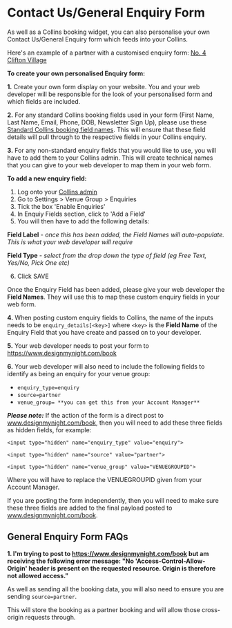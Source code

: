# Contact Us/General Enquiry Form
As well as a Collins booking widget, you can also personalise your own Contact Us/General Enquiry form which feeds into your Collins. 

Here's an example of a partner with a customised enquiry form: [No. 4 Clifton Village](https://www.no4cliftonvillage.co.uk/contact-us/)

**To create your own personalised Enquiry form:**

**1.** Create your own form display on your website. You and your web developer will be responsible for the look of your personalised form and which fields are included.

**2.** For any standard Collins booking fields used in your form (First Name, Last Name, Email, Phone, DOB, Newsletter Sign Up), please use these [Standard Collins booking field names](http://developers.designmynight.com/booking-api/#submitting-through-the-api).
This will ensure that these field details will pull through to the respective fields in your Collins enquiry. 

**3.** For any non-standard enquiry fields that you would like to use, you will have to add them to your Collins admin. This will create technical names that you can give to your web developer to map them in your web form.

**To add a new enquiry field:**

1. Log onto your [Collins admin](https://admin.designmynight.com/collins)
2. Go to Settings > Venue Group > Enquiries
3. Tick the box 'Enable Enquiries'
4. In Enquiy Fields section, click to 'Add a Field' 
5. You will then have to add the following details:

**Field Label** - _once this has been added, the Field Names will auto-populate. This is what your web developer will require_

**Field Type** - _select from the drop down the type of field (eg Free Text, Yes/No, Pick One etc)_

6. Click SAVE

Once the Enquiry Field has been added, please give your web developer the **Field Names**. They will use this to map these custom enquiry fields in your web form. 

**4.** When posting custom enquiry fields to Collins, the name of the inputs needs to be `enquiry_details[<key>]` where `<key>` is the **Field Name** of the Enquiry Field that you have create and passed on to your developer. 

**5.** Your web developer needs to post your form to https://www.designmynight.com/book

**6.** Your web developer will also need to include the following fields to identify as being an enquiry for your venue group:

* `enquiry_type=enquiry`
* `source=partner`
* `venue_group= **you can get this from your Account Manager**`

**_Please note:_**  If the action of the form is a direct post to www.designmynight.com/book, then you will need to add these three fields as hidden fields, for example: 

```<input type="hidden" name="enquiry_type" value="enquiry">```

```<input type="hidden" name="source" value="partner">```

```<input type="hidden" name="venue_group" value="VENUEGROUPID">```

Where you will have to replace the VENUEGROUPID given from your Account Manager. 

If you are posting the form independently, then you will need to make sure these three fields are added to the final payload posted to www.designmynight.com/book.

## General Enquiry Form FAQs

**1. I'm trying to post to https://www.designmynight.com/book but am receiving the following error message: "No 'Access-Control-Allow-Origin' header is present on the requested resource. Origin is therefore not allowed access."**

As well as sending all the booking data, you will also need to ensure you are sending `source=partner`.

This will store the booking as a partner booking and will allow those cross-origin requests through.


